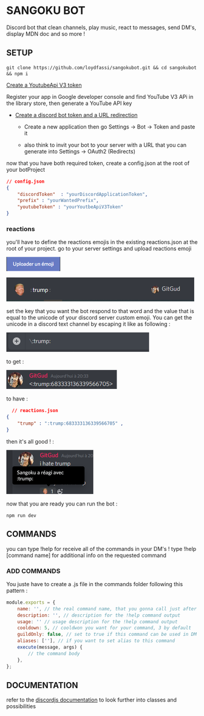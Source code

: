 # SANGOKU BOT
Discord bot that clean channels, play music, react to messages, send DM's, display MDN doc and so more !

## SETUP

```
git clone https://github.com/loydfassi/sangokubot.git && cd sangokubot && npm i
```
[Create a YoutubeApi V3 token](https://developers.google.com/youtube/registering_an_application)

Register your app in Google developer console and find YouTube V3 APi in the library store, then generate a YouTube API key

* [Create a discord bot token and a URL redirection](https://discordapp.com/developers/applications)

    * Create a new application then go Settings -> Bot -> Token and paste it

    * also think to invit your bot to your server with a URL that you can generate into Settings -> OAuth2 (Redirects)

now that you have both required token, create a config.json at the root of your botProject

```json
// config.json
{
    "discordToken"  : "yourDiscordApplicationToken",
    "prefix" : "yourWantedPrefix",
    "youtubeToken" : "yourYoutbeApiV3Token"
}
 ```

### reactions
you'll have to define the reactions emojis in the existing reactions.json at the root of your project.
go to your server settings and upload reactions emoji

![Image](https://github.com/loydfassi/sangokubot/blob/master/assets/snip4.PNG)

![Image](https://github.com/loydfassi/sangokubot/blob/master/assets/snip5.PNG)

set the key that you want the bot respond to that word and the value that is equal to the unicode of your discord server custom emoji. You can get the unicode in a discord text channel by escaping it like as following : 

![Image](https://github.com/loydfassi/sangokubot/blob/master/assets/snip.PNG)

to get : 

![Image](https://github.com/loydfassi/sangokubot/blob/master/assets/snip2.PNG)
  
to have :

```json
  // reactions.json
{
    "trump" : ":trump:683333136339566705" ,
}
 ```

then it's all good ! :

![Image](https://github.com/loydfassi/sangokubot/blob/master/assets/snip3.PNG)

now that you are ready you can run the bot :

```
npm run dev 
```

## COMMANDS
you can type !help for receive all of the commands in your DM's ! type !help [command name] for additional info on the requested command

### ADD COMMANDS
You juste have to create a .js file in the commands folder following this pattern : 

```js
module.exports = {
    name: '', // the real command name, that you gonna call just after the prefix
    description: '', // description for the !help command output
    usage: '' // usage description for the !help command output
    cooldown: 5, // cooldwon you want for your command, 3 by default
    guildOnly: false, // set to true if this command can be used in DM's
    aliases: [''], // if you want to set alias to this command
    execute(message, args) {
	    // the command body
    },
};
```

## DOCUMENTATION

refer to the [discordjs documentation](https://discord.js.org/#/docs/main/stable/general/welcome) to look further into classes and possibilities